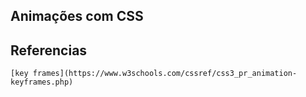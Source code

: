 ## Animações com CSS



## Referencias
    [key frames](https://www.w3schools.com/cssref/css3_pr_animation-keyframes.php)